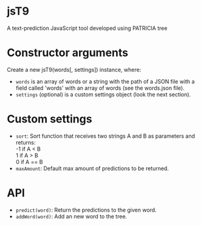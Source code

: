 jsT9
====

A text-prediction JavaScript tool developed using PATRICIA tree

Constructor arguments
=====================

Create a new jsT9(words[, settings]) instance, where:

* `words` is an array of words or a string with the path of a JSON file with a field called 'words' with an array of words (see the words.json file).
* `settings` (optional) is a custom settings object (look the next section).

Custom settings
===============

* `sort`: Sort function that receives two strings A and B as parameters and returns:  
 -1 if A < B  
 1 if A > B  
 0 if A == B
* `maxAmount`: Default max amount of predictions to be returned.

API
===

* `predict(word)`: Return the predictions to the given word.
* `addWord(word)`: Add an new word to the tree.
